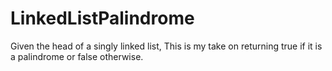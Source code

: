 # LinkedListPalindrome
Given the head of a singly linked list, This is my take on returning true if it is a palindrome or false otherwise.
